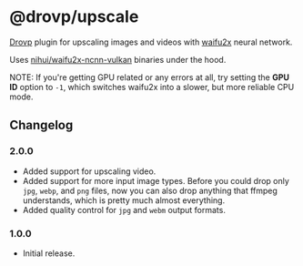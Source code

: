 # @drovp/upscale

[Drovp](https://drovp.app) plugin for upscaling images and videos with [waifu2x](https://github.com/nagadomi/waifu2x) neural network.

Uses [nihui/waifu2x-ncnn-vulkan](https://github.com/nihui/waifu2x-ncnn-vulkan) binaries under the hood.

NOTE: If you're getting GPU related or any errors at all, try setting the **GPU ID** option to `-1`, which switches waifu2x into a slower, but more reliable CPU mode.

## Changelog

### 2.0.0

- Added support for upscaling video.
- Added support for more input image types. Before you could drop only `jpg`, `webp`, and `png` files, now you can also drop anything that ffmpeg understands, which is pretty much almost everything.
- Added quality control for `jpg` and `webm` output formats.

### 1.0.0

-   Initial release.
